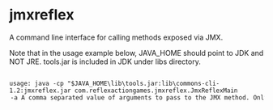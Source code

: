 jmxreflex
=========

A command line interface for calling methods exposed via JMX.

Note that in the usage example below, JAVA_HOME should point to JDK and NOT JRE. tools.jar is included in JDK under libs directory.

<pre>
<code>
usage: java -cp "$JAVA_HOME\lib\tools.jar:lib\commons-cli-1.2:jmxreflex.jar com.reflexactiongames.jmxreflex.JmxReflexMain <option>
 -a <arg>     A comma separated value of arguments to pass to the JMX
              method. Only string values are supported
 -b <arg>     The identifier for the mbean
 -c <arg>     The main class identifying the process. If there multiple
              processes running with this mail class then the JMX method
              will be called on each instance.
 -h           Prints this help
 -m <arg>     The method to invoke on the mbean
 -pid <arg>   The process id of the Java process to connect to. This can
              be done only if the java process is running on the same
              machine and was started by the same user. See JMX
              documentation for more detail.
 -u <arg>     The JMX URL to connect to
</code>
</pre>
